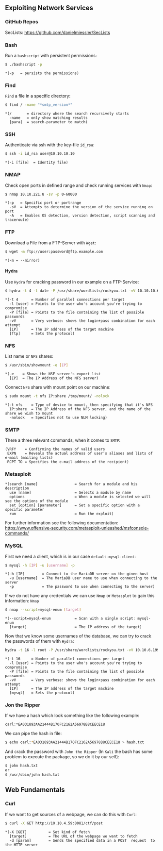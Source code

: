 
## Exploiting Network Services
### GitHub Repos
SecLists: https://github.com/danielmiessler/SecLists

### Bash
Run a ```bashscript``` with persistent permissions:
``` bash
$ ./bashscript -p
```
```
*(-p   = persists the permissions)
```

### Find
```Find``` a file in a specific directory:
```bash
$ find / -name "*smtp_version*"
```
```
*(/       = directory where the search recursively starts
  -name   = only show matching results
  [para]  = search-parameter to match)
```

### SSH
Authenticate via ssh with the key-file ```id_rsa```:
``` bash
$ ssh -i id_rsa user@10.10.10.10
```
```
*(-i [file]  = Identity file)
```


### NMAP
Check open ports in defined range and check running services with ```Nmap```:
```bash
$ nmap 10.10.221.8 -sV -p 0-60000
```
```
*(-p   = Specific port or portrange
  -sV  = Attempts to determine the version of the service running on port
  -A   = Enables OS detection, version detection, script scanning and traceroute)
```

### FTP
Download a File from a FTP-Server with ```Wget```:
```bash
$ wget -m ftp://user:password@ftp.example.com
```
```
*(-m = --mirror)
```

#### Hydra
Use ```Hydra``` for cracking password in our example on a FTP-Service:
```bash
$ hydra -t 4 -l dale -P /usr/share/wordlists/rockyou.txt -vV 10.10.10.6 ftp
```
```
*(-t 4      = Number of parallel connections per target
  -l [user] = Points to the user who's account you're trying to compromise
  -P [file] = Points to the file containing the list of possible passwords
  -vV       = Very verbose: shows the login+pass combination for each attempt
  [IP]      = The IP address of the target machine
  [ftp]     = Sets the protocol)
```

### NFS
List name or ```NFS``` shares:
```bash
$ /usr/sbin/showmount -e [IP]
```
```
*(-e    = Shows the NSF server's export list
  [IP]  = The IP Address of the NFS server)
```

Connect ```NFS``` share with mount point on our machine:
```bash
$ sudo mount -t nfs IP:share /tmp/mount/ -nolock
```
```
*(-t nfs    = Type of device to mount, then specifying that it's NFS
  IP:share  = The IP Address of the NFS server, and the name of the share we wish to mount
  -nolock   = Specifies not to use NLM locking)
```

### SMTP
There a three relevant commands, when it comes to ```SMTP```:
```
(VRFY    = Confirming the names of valid users
 EXPN    = Reveals the actual address of user’s aliases and lists of e-mail (mailing lists)
 RCPT TO = Specifies the e-mail address of the recipient)
```

### Metasploit
```
*(search [name]                 = Search for a module and his description
  use [name]                    = Selects a module by name
  options                       = When a module is selected we will see the options of the module
  set [option] [parameter]      = Set a specific option with a specific parameter
  run                           = Run the exploit)
```
For further information see the following documentation: 
https://www.offensive-security.com/metasploit-unleashed/msfconsole-commands/


### MySQL
First we need a client, which is in our case ```default-mysql-client```:
```bash 
$ mysql -h [IP] -u [username] -p
```
```
*(-h [IP]        = Connect to the MariaDB server on the given host
  -u [username]  = The MariaDB user name to use when connecting to the server
  -p             = The password to use when connecting to the server)
```

If we do not have any credentials we can use ```Nmap``` or ```Metasplot``` to gain this information:
```Nmap```
```bash
$ nmap --script=mysql-enum [target]
```
```
*(--script=mysql-enum           = Scan with a single script: mysql-enum
  [target]                      = The IP address of the target)
```

Now that we know some usernames of the database, we can try to crack the passwords of them with ```Hydra```:
```bash
hydra -t 16 -l root -P /usr/share/wordlists/rockyou.txt -vV 10.10.6.199 mysql
```
```
*(-t 16     = Number of parallel connections per target
  -l [user] = Points to the user who's account you're trying to compromise
  -P [file] = Points to the file containing the list of possible passwords
  -vV       = Very verbose: shows the login+pass combination for each attempt
  [IP]      = The IP address of the target machine
  [mysql]   = Sets the protocol)
```

### Jon the Ripper
If we have a hash which look something like the following example:
```
carl:*EA031893AA21444B170FC2162A56978B8CEECE18
```
We can pipe the hash in file:
```bash
$ echo carl:*EA031893AA21444B170FC2162A56978B8CEECE18 > hash.txt
```
And crack the password with ```John the Ripper``` (In ```Kali``` the bash has some problem to execute the package, so we do it by our self):
```bash
$ john hash.txt
or
$ /usr/sbin/john hash.txt
```

## Web Fundamentals

### Curl
If we want to get sources of a webpage, we can do this with ```Curl```:
```bash
$ curl -X GET http://10.10.4.59:8081/ctf/post
```
```
*(-X [GET]          = Set kind of fetch
  [target]          = The URL of the webpage we want to fetch
  -d [param]        = Sends the specified data in a POST  request  to  the HTTP server
```